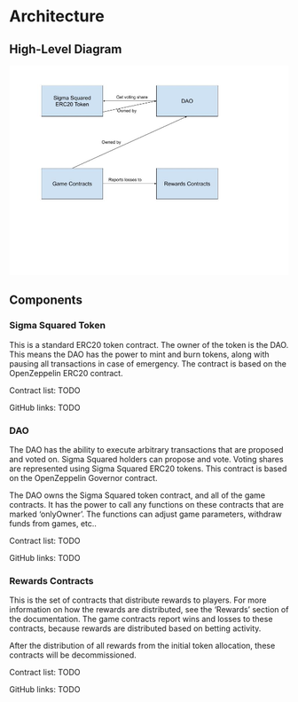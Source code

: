 # Architecture

## High-Level Diagram

![component diagram](<assets/Sigma Squared Architecture.jpg>)

## Components

### Sigma Squared Token

This is a standard ERC20 token contract. The owner of the token is the DAO. This means the DAO has the power to mint and burn tokens, along with pausing all transactions in case of emergency. The contract is based on the OpenZeppelin ERC20 contract.

Contract list: TODO

GitHub links: TODO

### DAO

The DAO has the ability to execute arbitrary transactions that are proposed and voted on. Sigma Squared holders can propose and vote. Voting shares are represented using Sigma Squared ERC20 tokens. This contract is based on the OpenZeppelin Governor contract.

The DAO owns the Sigma Squared token contract, and all of the game contracts. It has the power to call any functions on these contracts that are marked ‘onlyOwner’. The functions can adjust game parameters, withdraw funds from games, etc..

Contract list: TODO

GitHub links: TODO

### Rewards Contracts

This is the set of contracts that distribute rewards to players. For more information on how the rewards are distributed, see the ‘Rewards’ section of the documentation. The game contracts report wins and losses to these contracts, because rewards are distributed based on betting activity.

After the distribution of all rewards from the initial token allocation, these contracts will be decommissioned.

Contract list: TODO

GitHub links: TODO
